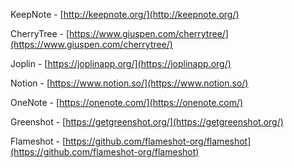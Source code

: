 
KeepNote - [http://keepnote.org/](http://keepnote.org/)

CherryTree - [https://www.giuspen.com/cherrytree/](https://www.giuspen.com/cherrytree/)

Joplin - [https://joplinapp.org/](https://joplinapp.org/)

Notion - [https://www.notion.so/](https://www.notion.so/)

OneNote - [https://onenote.com/](https://onenote.com/)

Greenshot - [https://getgreenshot.org/](https://getgreenshot.org/)

Flameshot - [https://github.com/flameshot-org/flameshot](https://github.com/flameshot-org/flameshot)